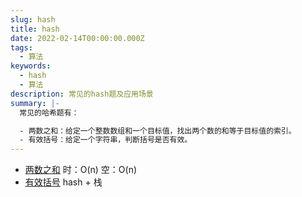 ```yaml
---
slug: hash
title: hash
date: 2022-02-14T00:00:00.000Z
tags:
  - 算法
keywords:
  - hash
  - 算法
description: 常见的hash题及应用场景
summary: |-
  常见的哈希题有：

  - 两数之和：给定一个整数数组和一个目标值，找出两个数的和等于目标值的索引。
  - 有效括号：给定一个字符串，判断括号是否有效。
---
```


- [两数之和](https://leetcode-cn.com/problems/two-sum/)
  时：O(n) 空：O(n)
- [有效括号](https://leetcode-cn.com/submissions/detail/264620145/)
  hash + 栈
